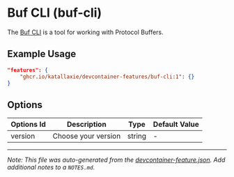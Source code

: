 
# Buf CLI (buf-cli)

The [Buf CLI](https://buf.build/) is a tool for working with Protocol Buffers.

## Example Usage

```json
"features": {
    "ghcr.io/katallaxie/devcontainer-features/buf-cli:1": {}
}
```

## Options

| Options Id | Description | Type | Default Value |
|-----|-----|-----|-----|
| version | Choose your version | string | - |



---

_Note: This file was auto-generated from the [devcontainer-feature.json](https://github.com/katallaxie/devcontainer-features/blob/main/src/buf-cli/devcontainer-feature.json).  Add additional notes to a `NOTES.md`._